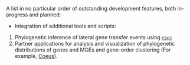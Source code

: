 A list in no particular order of outstanding development features, both in-progress and planned:

- Integration of additional tools and scripts:

1. Phylogenetic inference of lateral gene transfer events using [`rspr`](https://github.com/cwhidden/rspr)
2. Partner applications for analysis and visualization of phylogenetic distributions of genes and MGEs and gene-order clustering (For example, [Coeus](https://github.com/JTL-lab/Coeus)).
